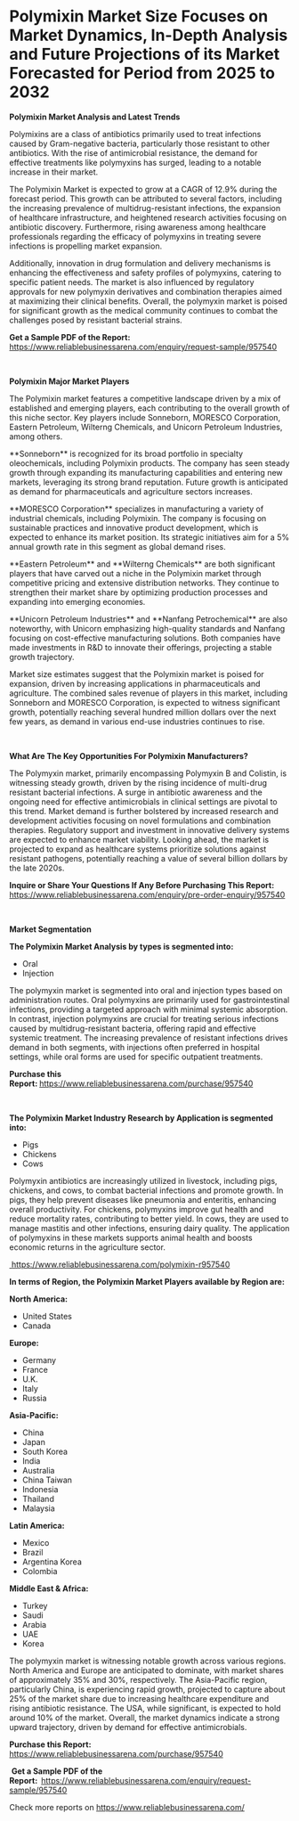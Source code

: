 <p><h1>Polymixin Market Size Focuses on Market Dynamics, In-Depth Analysis and Future Projections of its Market Forecasted for Period from 2025 to 2032</h1></p><p><strong>Polymixin Market Analysis and Latest Trends</strong></p>
<p><p>Polymixins are a class of antibiotics primarily used to treat infections caused by Gram-negative bacteria, particularly those resistant to other antibiotics. With the rise of antimicrobial resistance, the demand for effective treatments like polymyxins has surged, leading to a notable increase in their market.</p><p>The Polymixin Market is expected to grow at a CAGR of 12.9% during the forecast period. This growth can be attributed to several factors, including the increasing prevalence of multidrug-resistant infections, the expansion of healthcare infrastructure, and heightened research activities focusing on antibiotic discovery. Furthermore, rising awareness among healthcare professionals regarding the efficacy of polymyxins in treating severe infections is propelling market expansion.</p><p>Additionally, innovation in drug formulation and delivery mechanisms is enhancing the effectiveness and safety profiles of polymyxins, catering to specific patient needs. The market is also influenced by regulatory approvals for new polymyxin derivatives and combination therapies aimed at maximizing their clinical benefits. Overall, the polymyxin market is poised for significant growth as the medical community continues to combat the challenges posed by resistant bacterial strains.</p></p>
<p><strong>Get a Sample PDF of the Report:&nbsp;</strong> <a href="https://www.reliablebusinessarena.com/enquiry/request-sample/957540?utm_campaign=2137&utm_medium=2&utm_source=Github&utm_content=ia&utm_term=31032025&utm_id=polymixin">https://www.reliablebusinessarena.com/enquiry/request-sample/957540</a></p>
<p>&nbsp;</p>
<p><strong>Polymixin Major Market Players</strong></p>
<p><p>The Polymixin market features a competitive landscape driven by a mix of established and emerging players, each contributing to the overall growth of this niche sector. Key players include Sonneborn, MORESCO Corporation, Eastern Petroleum, Wilterng Chemicals, and Unicorn Petroleum Industries, among others.</p><p>**Sonneborn** is recognized for its broad portfolio in specialty oleochemicals, including Polymixin products. The company has seen steady growth through expanding its manufacturing capabilities and entering new markets, leveraging its strong brand reputation. Future growth is anticipated as demand for pharmaceuticals and agriculture sectors increases.</p><p>**MORESCO Corporation** specializes in manufacturing a variety of industrial chemicals, including Polymixin. The company is focusing on sustainable practices and innovative product development, which is expected to enhance its market position. Its strategic initiatives aim for a 5% annual growth rate in this segment as global demand rises.</p><p>**Eastern Petroleum** and **Wilterng Chemicals** are both significant players that have carved out a niche in the Polymixin market through competitive pricing and extensive distribution networks. They continue to strengthen their market share by optimizing production processes and expanding into emerging economies.</p><p>**Unicorn Petroleum Industries** and **Nanfang Petrochemical** are also noteworthy, with Unicorn emphasizing high-quality standards and Nanfang focusing on cost-effective manufacturing solutions. Both companies have made investments in R&D to innovate their offerings, projecting a stable growth trajectory.</p><p>Market size estimates suggest that the Polymixin market is poised for expansion, driven by increasing applications in pharmaceuticals and agriculture. The combined sales revenue of players in this market, including Sonneborn and MORESCO Corporation, is expected to witness significant growth, potentially reaching several hundred million dollars over the next few years, as demand in various end-use industries continues to rise.</p></p>
<p>&nbsp;</p>
<p><strong>What Are The Key Opportunities For Polymixin Manufacturers?</strong></p>
<p><p>The Polymyxin market, primarily encompassing Polymyxin B and Colistin, is witnessing steady growth, driven by the rising incidence of multi-drug resistant bacterial infections. A surge in antibiotic awareness and the ongoing need for effective antimicrobials in clinical settings are pivotal to this trend. Market demand is further bolstered by increased research and development activities focusing on novel formulations and combination therapies. Regulatory support and investment in innovative delivery systems are expected to enhance market viability. Looking ahead, the market is projected to expand as healthcare systems prioritize solutions against resistant pathogens, potentially reaching a value of several billion dollars by the late 2020s.</p></p>
<p><strong>Inquire or Share Your Questions If Any Before Purchasing This Report:</strong> <a href="https://www.reliablebusinessarena.com/enquiry/pre-order-enquiry/957540?utm_campaign=2137&utm_medium=2&utm_source=Github&utm_content=ia&utm_term=31032025&utm_id=polymixin">https://www.reliablebusinessarena.com/enquiry/pre-order-enquiry/957540</a></p>
<p>&nbsp;</p>
<p><strong>Market Segmentation</strong></p>
<p><strong>The Polymixin Market Analysis by types is segmented into:</strong></p>
<p><ul><li>Oral</li><li>Injection</li></ul></p>
<p><p>The polymyxin market is segmented into oral and injection types based on administration routes. Oral polymyxins are primarily used for gastrointestinal infections, providing a targeted approach with minimal systemic absorption. In contrast, injection polymyxins are crucial for treating serious infections caused by multidrug-resistant bacteria, offering rapid and effective systemic treatment. The increasing prevalence of resistant infections drives demand in both segments, with injections often preferred in hospital settings, while oral forms are used for specific outpatient treatments.</p></p>
<p><strong>Purchase this Report:&nbsp;</strong><a href="https://www.reliablebusinessarena.com/purchase/957540?utm_campaign=2137&utm_medium=2&utm_source=Github&utm_content=ia&utm_term=31032025&utm_id=polymixin">https://www.reliablebusinessarena.com/purchase/957540</a></p>
<p>&nbsp;</p>
<p><strong>The Polymixin Market Industry Research by Application is segmented into:</strong></p>
<p><ul><li>Pigs</li><li>Chickens</li><li>Cows</li></ul></p>
<p><p>Polymyxin antibiotics are increasingly utilized in livestock, including pigs, chickens, and cows, to combat bacterial infections and promote growth. In pigs, they help prevent diseases like pneumonia and enteritis, enhancing overall productivity. For chickens, polymyxins improve gut health and reduce mortality rates, contributing to better yield. In cows, they are used to manage mastitis and other infections, ensuring dairy quality. The application of polymyxins in these markets supports animal health and boosts economic returns in the agriculture sector.</p></p>
<p><a href="https://www.reliablebusinessarena.com/polymixin-r957540?utm_campaign=2137&utm_medium=2&utm_source=Github&utm_content=ia&utm_term=31032025&utm_id=polymixin">&nbsp;https://www.reliablebusinessarena.com/polymixin-r957540</a></p>
<p><strong>In terms of Region, the Polymixin Market Players available by Region are:</strong></p>
<p>
    <p> <strong> North America: </strong>
        <ul>
            <li>United States</li>
            <li>Canada</li>
        </ul>
        </p> 
    <p> <strong> Europe: </strong>
        <ul>
            <li>Germany</li>
            <li>France</li>
            <li>U.K.</li>
            <li>Italy</li>
            <li>Russia</li>
        </ul>
        </p> 
    <p> <strong> Asia-Pacific: </strong>
        <ul>
            <li>China</li>
            <li>Japan</li>
            <li>South Korea</li>
            <li>India</li>
            <li>Australia</li>
            <li>China Taiwan</li>
            <li>Indonesia</li>
            <li>Thailand</li>
            <li>Malaysia</li>
        </ul>
        </p> 
    <p> <strong> Latin America: </strong>
        <ul>
            <li>Mexico</li>
            <li>Brazil</li>
            <li>Argentina Korea</li>
            <li>Colombia</li>
        </ul>
        </p> 
    <p> <strong> Middle East & Africa: </strong>
        <ul>
            <li>Turkey</li>
            <li>Saudi</li>
            <li>Arabia</li>
            <li>UAE</li>
            <li>Korea</li>
        </ul>
    </p>
    </p>
<p><p>The polymyxin market is witnessing notable growth across various regions. North America and Europe are anticipated to dominate, with market shares of approximately 35% and 30%, respectively. The Asia-Pacific region, particularly China, is experiencing rapid growth, projected to capture about 25% of the market share due to increasing healthcare expenditure and rising antibiotic resistance. The USA, while significant, is expected to hold around 10% of the market. Overall, the market dynamics indicate a strong upward trajectory, driven by demand for effective antimicrobials.</p></p>
<p><strong>Purchase this Report: </strong><a href="https://www.reliablebusinessarena.com/purchase/957540?utm_campaign=2137&utm_medium=2&utm_source=Github&utm_content=ia&utm_term=31032025&utm_id=polymixin">https://www.reliablebusinessarena.com/purchase/957540</a></p>
<p>&nbsp;<strong>Get a Sample PDF of the Report:&nbsp;&nbsp;</strong><a href="https://www.reliablebusinessarena.com/enquiry/request-sample/957540?utm_campaign=2137&utm_medium=2&utm_source=Github&utm_content=ia&utm_term=31032025&utm_id=polymixin">https://www.reliablebusinessarena.com/enquiry/request-sample/957540</a></p>
<p><strong></strong></p>
<p>Check more reports on <a href="https://www.reliablebusinessarena.com/?utm_campaign=2137&utm_medium=2&utm_source=Github&utm_content=ia&utm_term=31032025&utm_id=polymixin">https://www.reliablebusinessarena.com/</a></p>